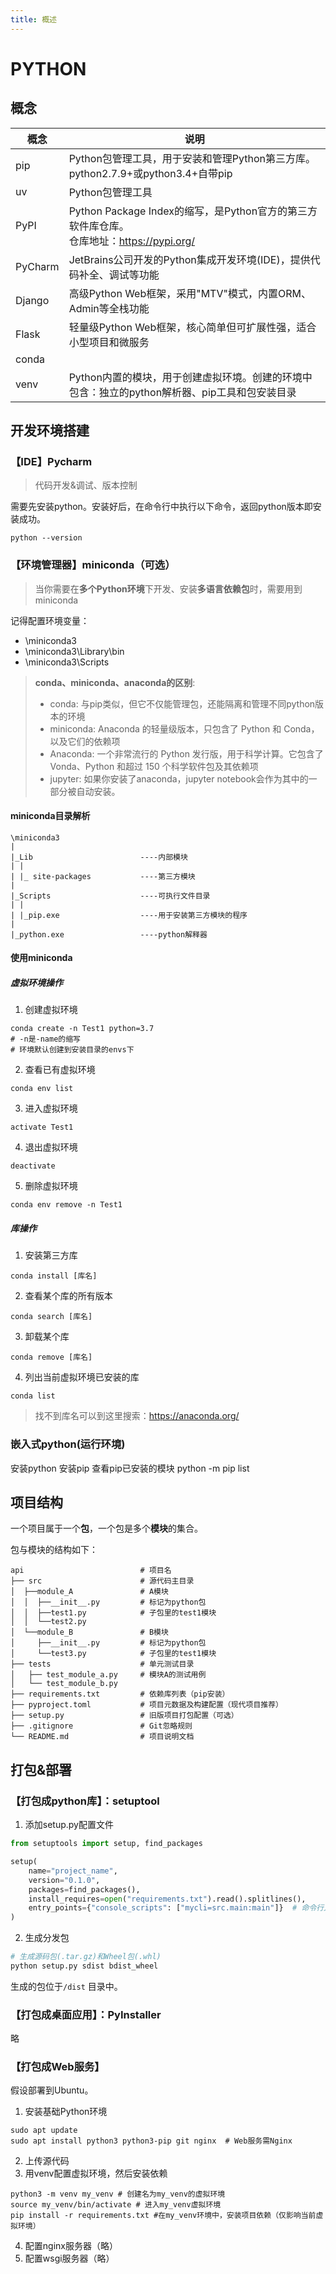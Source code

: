 ```yaml
---
title: 概述
---
```


# PYTHON

## 概念

| 概念      | 说明                                                                         |
|---------|----------------------------------------------------------------------------|
| pip     | 	Python包管理工具，用于安装和管理Python第三方库。</br> python2.7.9+或python3.4+自带pip          |
| uv      | Python包管理工具                                                                |
| PyPI    | 	Python Package Index的缩写，是Python官方的第三方软件库仓库。</br> 仓库地址：<https://pypi.org/> |
| PyCharm | 	JetBrains公司开发的Python集成开发环境(IDE)，提供代码补全、调试等功能                              |
| Django  | 	高级Python Web框架，采用"MTV"模式，内置ORM、Admin等全栈功能                                 |
| Flask   | 	轻量级Python Web框架，核心简单但可扩展性强，适合小型项目和微服务                                     |
|conda||
|venv| Python内置的模块，用于创建虚拟环境。创建的环境中包含：独立的python解析器、pip工具和包安装目录                     |

## 开发环境搭建

### 【IDE】Pycharm

> 代码开发&调试、版本控制

需要先安装python。安装好后，在命令行中执行以下命令，返回python版本即安装成功。  

```
python --version
```



### 【环境管理器】miniconda（可选）

> 当你需要在**多个Python环境**下开发、安装**多语言依赖包**时，需要用到miniconda


记得配置环境变量：
* \miniconda3
* \miniconda3\Library\bin
* \miniconda3\Scripts


> **conda、miniconda、anaconda的区别**:
> - conda: 与pip类似，但它不仅能管理包，还能隔离和管理不同python版本的环境
> - miniconda: Anaconda 的轻量级版本，只包含了 Python 和 Conda，以及它们的依赖项
> - Anaconda: 一个非常流行的 Python 发行版，用于科学计算。它包含了 Vonda、Python 和超过 150 个科学软件包及其依赖项
> - jupyter: 如果你安装了anaconda，jupyter notebook会作为其中的一部分被自动安装。

#### miniconda目录解析
```
\miniconda3
|
|_Lib                        ----内部模块
| |
| |_ site-packages           ----第三方模块
|
|_Scripts                    ----可执行文件目录
| |
| |_pip.exe                  ----用于安装第三方模块的程序
|
|_python.exe                 ----python解释器
```


#### 使用miniconda


##### 虚拟环境操作
1. 创建虚拟环境
```
conda create -n Test1 python=3.7
# -n是-name的缩写
# 环境默认创建到安装目录的envs下
```

2. 查看已有虚拟环境
```
conda env list
```

3. 进入虚拟环境
```
activate Test1
```

4. 退出虚拟环境
```
deactivate
```

5. 删除虚拟环境
```
conda env remove -n Test1
```

##### 库操作
1. 安装第三方库
```
conda install [库名]
```

2. 查看某个库的所有版本
```
conda search [库名]
```

3. 卸载某个库
```
conda remove [库名]
```

4. 列出当前虚拟环境已安装的库
```
conda list
```

> 找不到库名可以到这里搜索：<https://anaconda.org/>


### 嵌入式python(运行环境)

安装python
安装pip
查看pip已安装的模块
python -m pip list


## 项目结构

一个项目属于一个**包**，一个包是多个**模块**的集合。  

包与模块的结构如下：
```
api                          # 项目名
├── src                      # 源代码主目录
│  ├──module_A               # A模块
│  │  ├──__init__.py         # 标记为python包
│  │  ├──test1.py            # 子包里的test1模块
│  │  └──test2.py 
│  └──module_B               # B模块
│     ├──__init__.py         # 标记为python包
│     └──test3.py            # 子包里的test1模块
├── tests                    # 单元测试目录
│   ├── test_module_a.py     # 模块A的测试用例
│   └── test_module_b.py
├── requirements.txt         # 依赖库列表（pip安装）
├── pyproject.toml           # 项目元数据及构建配置（现代项目推荐）
├── setup.py                 # 旧版项目打包配置（可选）
├── .gitignore               # Git忽略规则
└── README.md                # 项目说明文档
```

## 打包&部署

### 【打包成python库】：setuptool

1. 添加setup.py配置文件
```python
from setuptools import setup, find_packages

setup(
    name="project_name",
    version="0.1.0",
    packages=find_packages(),
    install_requires=open("requirements.txt").read().splitlines(),
    entry_points={"console_scripts": ["mycli=src.main:main"]}  # 命令行入口
) 
```

2. 生成分发包

```bash
# 生成源码包(.tar.gz)和Wheel包(.whl)
python setup.py sdist bdist_wheel  
```

生成的包位于```/dist``` 目录中。  


### 【打包成桌面应用】：PyInstaller

略

### 【打包成Web服务】

假设部署到Ubuntu。  

1. 安装基础Python环境
``` 
sudo apt update
sudo apt install python3 python3-pip git nginx  # Web服务需Nginx
```
2. 上传源代码
3. 用venv配置虚拟环境，然后安装依赖
```
python3 -m venv my_venv # 创建名为my_venv的虚拟环境
source my_venv/bin/activate # 进入my_venv虚拟环境
pip install -r requirements.txt #在my_venv环境中，安装项目依赖（仅影响当前虚拟环境）
```
4. 配置nginx服务器（略）
5. 配置wsgi服务器（略）


